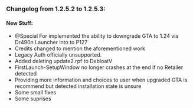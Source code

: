 ### Changelog from 1.2.5.2 to 1.2.5.3:


#### New Stuff:
* @Special For implemented the ability to downgrade GTA to 1.24 via Dr490n Launcher into to P127
* Credits changed to mention the aforementioned work
* Legacy Auth officially unsupported.
* Added deleting update2.rpf to DebloatV
* FirstLaunch-SetupWindow no longer crashes at the end if no Retailer detected
* Providing more information and choices to user when upgraded GTA is recommend but detected installation state is unsure
* Some small fixes
* Some suprises
